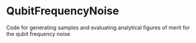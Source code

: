 # QubitFrequencyNoise
Code for generating samples and evaluating analytical figures of merit for the qubit frequency noise
